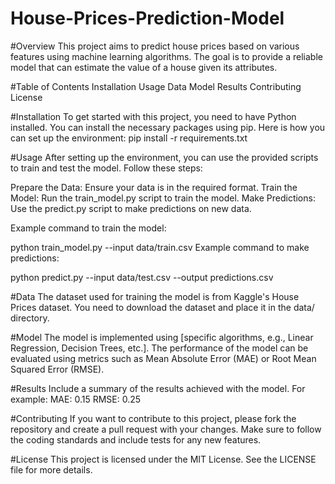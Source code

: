 # House-Prices-Prediction-Model

#Overview
This project aims to predict house prices based on various features using machine learning algorithms. The goal is to provide a reliable model that can estimate the value of a house given its attributes.

#Table of Contents
Installation
Usage
Data
Model
Results
Contributing
License

#Installation
To get started with this project, you need to have Python installed. You can install the necessary packages using pip. Here is how you can set up the environment:
pip install -r requirements.txt

#Usage
After setting up the environment, you can use the provided scripts to train and test the model. Follow these steps:

Prepare the Data: Ensure your data is in the required format.
Train the Model: Run the train_model.py script to train the model.
Make Predictions: Use the predict.py script to make predictions on new data.

Example command to train the model:

python train_model.py --input data/train.csv
Example command to make predictions:

python predict.py --input data/test.csv --output predictions.csv

#Data
The dataset used for training the model is from Kaggle's House Prices dataset. You need to download the dataset and place it in the data/ directory.

#Model
The model is implemented using [specific algorithms, e.g., Linear Regression, Decision Trees, etc.]. The performance of the model can be evaluated using metrics such as Mean Absolute Error (MAE) or Root Mean Squared Error (RMSE).

#Results
Include a summary of the results achieved with the model. For example:
MAE: 0.15
RMSE: 0.25

#Contributing
If you want to contribute to this project, please fork the repository and create a pull request with your changes. Make sure to follow the coding standards and include tests for any new features.

#License
This project is licensed under the MIT License. See the LICENSE file for more details.

